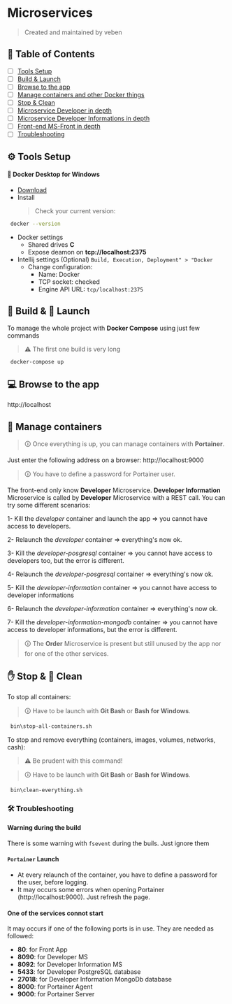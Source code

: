 # Microservices

> Created and maintained by veben

## 📜 Table of Contents

- [ ] [Tools Setup](#tools-setup)
- [ ] [Build & Launch](#build-launch)
- [ ] [Browse to the app](#browse-to-the-app)
- [ ] [Manage containers and other Docker things](#manage-containers-and-other-docker-things)
- [ ] [Stop & Clean](#stop-clean)
- [ ] [Microservice Developer in depth](developer/README.md)
- [ ] [Microservice Developer Informations in depth](developer-information/README.md)
- [ ] [Front-end MS-Front in depth](ms-front/README.md)
- [ ] [Troubleshooting](#troubleshooting)

## ⚙ Tools Setup

#### 🐳 Docker Desktop for Windows

- [Download](https://download.docker.com/win/stable/Docker%20Desktop%20Installer.exe)
- Install
  > Check your current version:

```sh
 docker --version
```

- Docker settings
  - Shared drives **C**
  - Expose deamon on **tcp://localhost:2375**
- Intellij settings (Optional) `Build, Execution, Deployment" > "Docker`
  - Change configuration:
    - Name: Docker
    - TCP socket: checked
    - Engine API URL: `tcp/localhost:2375`

## 🔧 Build & 🚀 Launch

To manage the whole project with **Docker Compose** using just few commands

> ⚠ The first one build is very long

```sh
 docker-compose up
```

## 💻 Browse to the app

http://localhost

## 🐳 Manage containers

> 🛈 Once everything is up, you can manage containers with **Portainer**.

Just enter the following address on a browser: http://localhost:9000

> 🛈 You have to define a password for Portainer user.

The front-end only know **Developer** Microservice.
**Developer Information** Microservice is called by **Developer** Microservice with a REST call.
You can try some different scenarios:

1- Kill the _developer_ container and launch the app => you cannot have access to developers.

2- Relaunch the _developer_ container => everything's now ok.

3- Kill the _developer-posgresql_ container => you cannot have access to developers too, but the error is different.

4- Relaunch the _developer-posgresql_ container => everything's now ok.

5- Kill the _developer-information_ container => you cannot have access to developer informations

6- Relaunch the _developer-information_ container => everything's now ok.

7- Kill the _developer-information-mongodb_ container => you cannot have access to developer informations, but the error is different.

> 🛈 The **Order** Microservice is present but still unused by the app nor for one of the other services.

## ✋ Stop & 🚿 Clean

To stop all containers:

> 🛈 Have to be launch with **Git Bash** or **Bash for Windows**.

```sh
 bin\stop-all-containers.sh
```

To stop and remove everything (containers, images, volumes, networks, cash):

> ⚠ Be prudent with this command!

> 🛈 Have to be launch with **Git Bash** or **Bash for Windows**.

```sh
 bin\clean-everything.sh
```

### 🛠 Troubleshooting

#### Warning during the build

There is some warning with `fsevent` during the buils. Just ignore them

#### `Portainer` Launch

- At every relaunch of the container, you have to define a password for the user, before logging.
- It may occurs some errors when opening Portainer (http://localhost:9000). Just refresh the page.

#### One of the services connot start

It may occurs if one of the following ports is in use.
They are needed as followed:

- **80**: for Front App
- **8090**: for Developer MS
- **8092**: for Developer Information MS
- **5433**: for Developer PostgreSQL database
- **27018**: for Developer Information MongoDb database
- **8000**: for Portainer Agent
- **9000**: for Portainer Server
